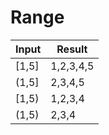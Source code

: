 # Range

|Input|Result|
|----------|---------|
|[1,5]| 1,2,3,4,5 |
|(1,5]| 2,3,4,5 |
|[1,5)| 1,2,3,4 |
|(1,5)| 2,3,4 |
